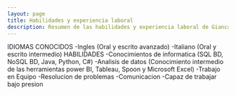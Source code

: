```yaml
---
layout: page
title: Habilidades y experiencia laboral
description: Resumen de las habilidades y experiencia laboral de Giancarlo Jimenez
---
```

IDIOMAS CONOCIDOS
-Ingles (Oral y escrito avanzado)
-Italiano (Oral y escrito intermedio)
HABILIDADES
-Conocimientos de informatica (SQL BD, NoSQL BD, Java,
Python, C#)
-Analisis de datos (Conocimiento intermedio de las herramientas power BI, Tableau, Spoon y Microsoft Excel)
-Trabajo en Equipo
-Resolucion de problemas
-Comunicacion
-Capaz de trabajar bajo presion
  

